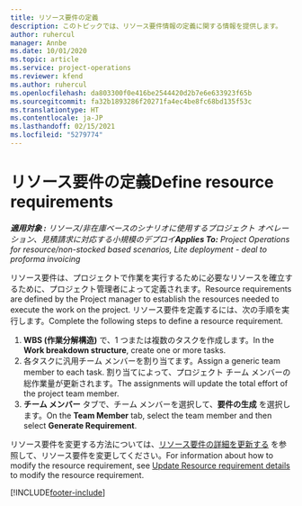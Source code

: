 ```yaml
---
title: リソース要件の定義
description: このトピックでは、リソース要件情報の定義に関する情報を提供します。
author: ruhercul
manager: Annbe
ms.date: 10/01/2020
ms.topic: article
ms.service: project-operations
ms.reviewer: kfend
ms.author: ruhercul
ms.openlocfilehash: da803300f0e416be2544420d2b7e6e633923f65b
ms.sourcegitcommit: fa32b1893286f20271fa4ec4be8fc68bd135f53c
ms.translationtype: HT
ms.contentlocale: ja-JP
ms.lasthandoff: 02/15/2021
ms.locfileid: "5279774"
---
```

# <a name="define-resource-requirements"></a><span data-ttu-id="a71fc-103">リソース要件の定義</span><span class="sxs-lookup"><span data-stu-id="a71fc-103">Define resource requirements</span></span>

<span data-ttu-id="a71fc-104">_**適用対象 :** リソース/非在庫ベースのシナリオに使用するプロジェクト オペレーション、見積請求に対応する小規模のデプロイ_</span><span class="sxs-lookup"><span data-stu-id="a71fc-104">_**Applies To:** Project Operations for resource/non-stocked based scenarios, Lite deployment - deal to proforma invoicing_</span></span>

<span data-ttu-id="a71fc-105">リソース要件は、プロジェクトで作業を実行するために必要なリソースを確立するために、プロジェクト管理者によって定義されます。</span><span class="sxs-lookup"><span data-stu-id="a71fc-105">Resource requirements are defined by the Project manager to establish the resources needed to execute the work on the project.</span></span> <span data-ttu-id="a71fc-106">リソース要件を定義するには、次の手順を実行します。</span><span class="sxs-lookup"><span data-stu-id="a71fc-106">Complete the following steps to define a resource requirement.</span></span>

1.  <span data-ttu-id="a71fc-107">**WBS (作業分解構造)** で、1 つまたは複数のタスクを作成します。</span><span class="sxs-lookup"><span data-stu-id="a71fc-107">In the **Work breakdown structure**, create one or more tasks.</span></span>
2.  <span data-ttu-id="a71fc-108">各タスクに汎用チーム メンバーを割り当てます。</span><span class="sxs-lookup"><span data-stu-id="a71fc-108">Assign a generic team member to each task.</span></span> <span data-ttu-id="a71fc-109">割り当てによって、プロジェクト チーム メンバーの総作業量が更新されます。</span><span class="sxs-lookup"><span data-stu-id="a71fc-109">The assignments will update the total effort of the project team member.</span></span>
3.  <span data-ttu-id="a71fc-110">**チーム メンバー** タブで、チーム メンバーを選択して、**要件の生成** を選択します。</span><span class="sxs-lookup"><span data-stu-id="a71fc-110">On the **Team Member** tab, select the team member and then select **Generate Requirement**.</span></span>

<span data-ttu-id="a71fc-111">リソース要件を変更する方法については、[リソース要件の詳細を更新する](define-resource-requirements.md) を参照して、リソース要件を変更してください。</span><span class="sxs-lookup"><span data-stu-id="a71fc-111">For information about how to modify the resource requirement, see [Update Resource requirement details](define-resource-requirements.md) to modify the resource requirement.</span></span>

[!INCLUDE[footer-include](../includes/footer-banner.md)]